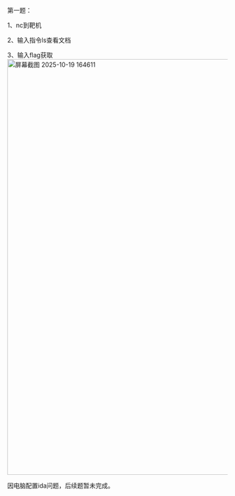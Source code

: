 第一题：

1、nc到靶机

2、输入指令ls查看文档

3、输入flag获取
<img width="763" height="948" alt="屏幕截图 2025-10-19 164611" src="https://github.com/user-attachments/assets/da90bc62-01c4-4944-87db-99006569c72b" />







因电脑配置ida问题，后续题暂未完成。
